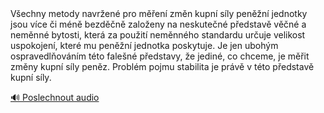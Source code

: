 <speak>
<prosody rate="95%">
<emphasis level="strong">Všechny metody navržené pro měření změn kupní síly peněžní jednotky jsou více či méně bezděčně založeny na neskutečné představě věčné a neměnné bytosti,</emphasis> <break time="500ms"/> která za použití neměnného standardu určuje velikost uspokojení, které mu peněžní jednotka poskytuje. <break time="400ms"/> <emphasis level="moderate">Je jen ubohým ospravedlňováním této falešné představy, že jediné, co chceme, je měřit změny kupní síly peněz.</emphasis> <break time="500ms"/> <emphasis level="strong">Problém pojmu stabilita je právě v této představě kupní síly.</emphasis>
</prosody>

[🔊 Poslechnout audio](/data/7-paragraphs/audio/chapter_43/para_001-Vechny-metody-navren-pro-men-zmn-kupn-sly.mp3)
</speak> 